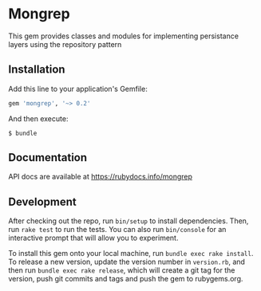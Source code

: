 # Mongrep

This gem provides classes and modules for implementing persistance layers using
the repository pattern

## Installation

Add this line to your application's Gemfile:

```ruby
gem 'mongrep', '~> 0.2'
```

And then execute:

    $ bundle

## Documentation

API docs are available at https://rubydocs.info/mongrep

## Development

After checking out the repo, run `bin/setup` to install dependencies. Then, run
`rake test` to run the tests. You can also run `bin/console` for an interactive
prompt that will allow you to experiment.

To install this gem onto your local machine, run `bundle exec rake install`. To
release a new version, update the version number in `version.rb`, and then run
`bundle exec rake release`, which will create a git tag for the version, push
git commits and tags and push the gem to rubygems.org.
